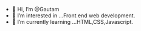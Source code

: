 - 👋 Hi, I’m @Gautam
- 👀 I’m interested in ...Front end web development.
- 🌱 I’m currently learning ...HTML,CSS,Javascript.

